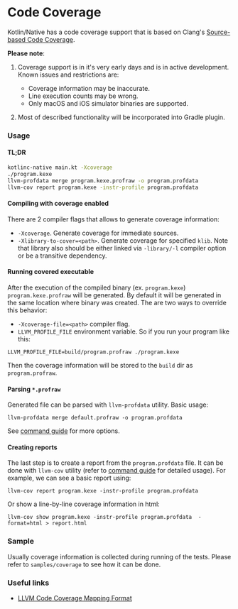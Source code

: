 # Code Coverage
Kotlin/Native has a code coverage support that is based on Clang's 
[Source-based Code Coverage](https://clang.llvm.org/docs/SourceBasedCodeCoverage.html).
 
**Please note**:
1. Coverage support is in it's very early days and is in active development. Known issues and restrictions are:
    * Coverage information may be inaccurate.
    * Line execution counts may be wrong.
    * Only macOS and iOS simulator binaries are supported.

2. Most of described functionality will be incorporated into Gradle plugin.

### Usage

#### TL;DR
```bash
kotlinc-native main.kt -Xcoverage
./program.kexe
llvm-profdata merge program.kexe.profraw -o program.profdata
llvm-cov report program.kexe -instr-profile program.profdata
```

#### Compiling with coverage enabled

There are 2 compiler flags that allows to generate coverage information:
* `-Xcoverage`. Generate coverage for immediate sources.
* `-Xlibrary-to-cover=<path>`. Generate coverage for specified `klib`. 
Note that library also should be either linked via `-library/-l` compiler option or be a transitive dependency.

#### Running covered executable

After the execution of the compiled binary (ex. `program.kexe`) `program.kexe.profraw` will be generated.
By default it will be generated in the same location where binary was created. The are two ways to override this behavior:
 * `-Xcoverage-file=<path>` compiler flag.
 * `LLVM_PROFILE_FILE` environment variable. So if you run your program like this:
```
LLVM_PROFILE_FILE=build/program.profraw ./program.kexe
```
Then the coverage information will be stored to the `build` dir as `program.profraw`.

#### Parsing `*.profraw` 

Generated file can be parsed with `llvm-profdata` utility. Basic usage:  
```
llvm-profdata merge default.profraw -o program.profdata
```  
See [command guide](http://llvm.org/docs/CommandGuide/llvm-profdata.html) for more options.

#### Creating reports

The last step is to create a report from the `program.profdata` file. 
It can be done with `llvm-cov` utility (refer to [command guide](http://llvm.org/docs/CommandGuide/llvm-cov.html) for detailed usage).
For example, we can see a basic report using:  
```
llvm-cov report program.kexe -instr-profile program.profdata
``` 
Or show a line-by-line coverage information in html:  
```
llvm-cov show program.kexe -instr-profile program.profdata  -format=html > report.html
```

### Sample
Usually coverage information is collected during running of the tests. 
Please refer to `samples/coverage` to see how it can be done.


### Useful links
* [LLVM Code Coverage Mapping Format](https://llvm.org/docs/CoverageMappingFormat.html)